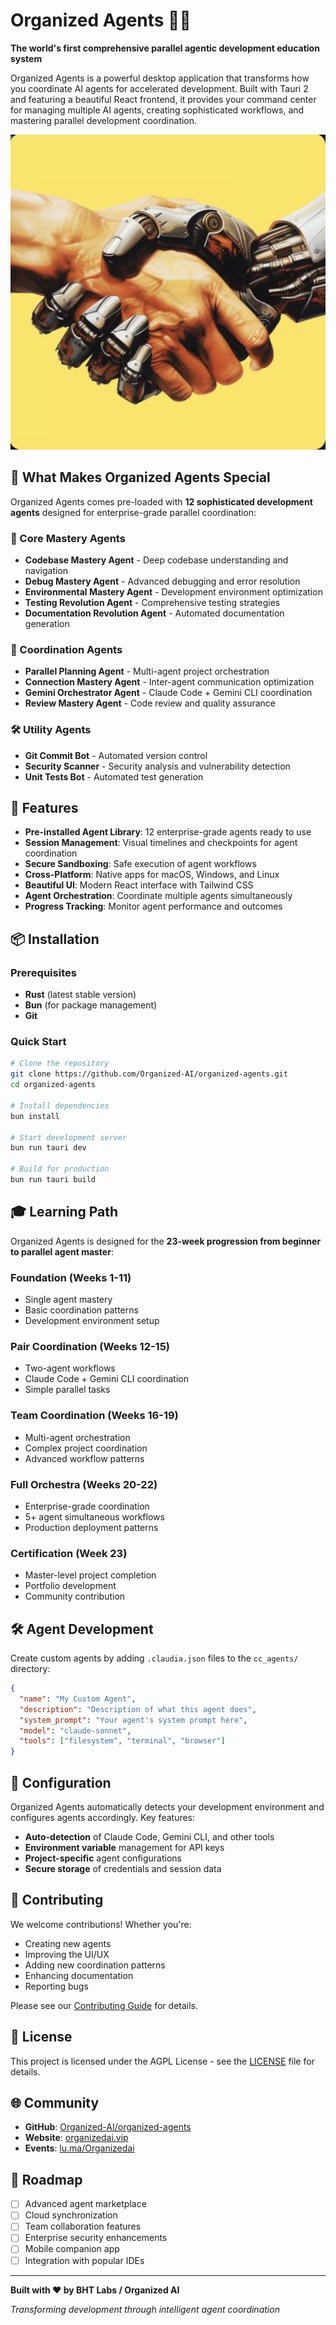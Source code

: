 # Organized Agents 🤝🤖

**The world's first comprehensive parallel agentic development education system**

Organized Agents is a powerful desktop application that transforms how you coordinate AI agents for accelerated development. Built with Tauri 2 and featuring a beautiful React frontend, it provides your command center for managing multiple AI agents, creating sophisticated workflows, and mastering parallel development coordination.

![Organized Agents Logo](src-tauri/icons/icon.png)

## 🌟 What Makes Organized Agents Special

Organized Agents comes pre-loaded with **12 sophisticated development agents** designed for enterprise-grade parallel coordination:

### 🎯 Core Mastery Agents
- **Codebase Mastery Agent** - Deep codebase understanding and navigation
- **Debug Mastery Agent** - Advanced debugging and error resolution
- **Environmental Mastery Agent** - Development environment optimization
- **Testing Revolution Agent** - Comprehensive testing strategies
- **Documentation Revolution Agent** - Automated documentation generation

### 🤝 Coordination Agents  
- **Parallel Planning Agent** - Multi-agent project orchestration
- **Connection Mastery Agent** - Inter-agent communication optimization
- **Gemini Orchestrator Agent** - Claude Code + Gemini CLI coordination
- **Review Mastery Agent** - Code review and quality assurance

### 🛠️ Utility Agents
- **Git Commit Bot** - Automated version control
- **Security Scanner** - Security analysis and vulnerability detection  
- **Unit Tests Bot** - Automated test generation

## 🚀 Features

- **Pre-installed Agent Library**: 12 enterprise-grade agents ready to use
- **Session Management**: Visual timelines and checkpoints for agent coordination
- **Secure Sandboxing**: Safe execution of agent workflows
- **Cross-Platform**: Native apps for macOS, Windows, and Linux
- **Beautiful UI**: Modern React interface with Tailwind CSS
- **Agent Orchestration**: Coordinate multiple agents simultaneously
- **Progress Tracking**: Monitor agent performance and outcomes

## 📦 Installation

### Prerequisites

- **Rust** (latest stable version)
- **Bun** (for package management)
- **Git** 

### Quick Start

```bash
# Clone the repository
git clone https://github.com/Organized-AI/organized-agents.git
cd organized-agents

# Install dependencies
bun install

# Start development server
bun run tauri dev

# Build for production
bun run tauri build
```

## 🎓 Learning Path

Organized Agents is designed for the **23-week progression from beginner to parallel agent master**:

### Foundation (Weeks 1-11)
- Single agent mastery
- Basic coordination patterns
- Development environment setup

### Pair Coordination (Weeks 12-15)  
- Two-agent workflows
- Claude Code + Gemini CLI coordination
- Simple parallel tasks

### Team Coordination (Weeks 16-19)
- Multi-agent orchestration
- Complex project coordination
- Advanced workflow patterns

### Full Orchestra (Weeks 20-22)
- Enterprise-grade coordination
- 5+ agent simultaneous workflows
- Production deployment patterns

### Certification (Week 23)
- Master-level project completion
- Portfolio development
- Community contribution

## 🛠️ Agent Development

Create custom agents by adding `.claudia.json` files to the `cc_agents/` directory:

```json
{
  "name": "My Custom Agent",
  "description": "Description of what this agent does",
  "system_prompt": "Your agent's system prompt here",
  "model": "claude-sonnet",
  "tools": ["filesystem", "terminal", "browser"]
}
```

## 🔧 Configuration

Organized Agents automatically detects your development environment and configures agents accordingly. Key features:

- **Auto-detection** of Claude Code, Gemini CLI, and other tools
- **Environment variable** management for API keys
- **Project-specific** agent configurations
- **Secure storage** of credentials and session data

## 🤝 Contributing

We welcome contributions! Whether you're:
- Creating new agents
- Improving the UI/UX  
- Adding new coordination patterns
- Enhancing documentation
- Reporting bugs

Please see our [Contributing Guide](CONTRIBUTING.md) for details.

## 📄 License

This project is licensed under the AGPL License - see the [LICENSE](LICENSE) file for details.

## 🌐 Community

- **GitHub**: [Organized-AI/organized-agents](https://github.com/Organized-AI/organized-agents)
- **Website**: [organizedai.vip](https://organizedai.vip)
- **Events**: [lu.ma/Organizedai](https://lu.ma/Organizedai)

## 🎯 Roadmap

- [ ] Advanced agent marketplace
- [ ] Cloud synchronization
- [ ] Team collaboration features
- [ ] Enterprise security enhancements
- [ ] Mobile companion app
- [ ] Integration with popular IDEs

---

**Built with ❤️ by BHT Labs / Organized AI**

*Transforming development through intelligent agent coordination*
